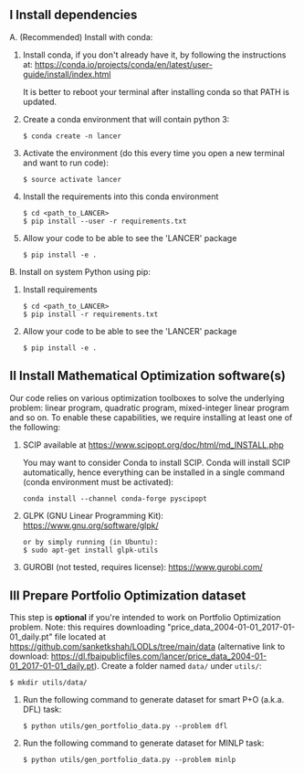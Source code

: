 ## I Install dependencies

A. (Recommended) Install with conda:

1. Install conda, if you don't already have it, by following the instructions at:
   https://conda.io/projects/conda/en/latest/user-guide/install/index.html

   It is better to reboot your terminal after installing conda so that PATH is updated.
	
2. Create a conda environment that will contain python 3:
	```
   $ conda create -n lancer
	
3. Activate the environment (do this every time you open a new terminal and want to run code):
	```
   $ source activate lancer

4. Install the requirements into this conda environment
	```
   $ cd <path_to_LANCER>
   $ pip install --user -r requirements.txt

5. Allow your code to be able to see the 'LANCER' package
	```
   $ pip install -e .

B. Install on system Python using pip:

1. Install requirements 
   ```
   $ cd <path_to_LANCER>
   $ pip install -r requirements.txt

2. Allow your code to be able to see the 'LANCER' package
   ```
   $ pip install -e .

## II Install Mathematical Optimization software(s)

Our code relies on various optimization toolboxes to solve the underlying problem: linear program, quadratic program, mixed-integer linear program and so on. To enable these capabilities, we require installing at least one of the following:

1. SCIP available at https://www.scipopt.org/doc/html/md_INSTALL.php

    You may want to consider Conda to install SCIP. Conda will install SCIP automatically, hence everything can be installed in a single command (conda environment must be activated):
    ```
   conda install --channel conda-forge pyscipopt

2. GLPK (GNU Linear Programming Kit): https://www.gnu.org/software/glpk/ 
   
    ``` 
   or by simply running (in Ubuntu):
   $ sudo apt-get install glpk-utils
    ```
   
3. GUROBI (not tested, requires license): https://www.gurobi.com/ 

## III Prepare Portfolio Optimization dataset

This step is **optional** if you're intended to work on Portfolio Optimization problem. Note: this requires downloading "price_data_2004-01-01_2017-01-01_daily.pt" file located at https://github.com/sanketkshah/LODLs/tree/main/data (alternative link to download: https://dl.fbaipublicfiles.com/lancer/price_data_2004-01-01_2017-01-01_daily.pt). Create a folder named `data/` under `utils/`:
```
$ mkdir utils/data/
```
1. Run the following command to generate dataset for smart P+O (a.k.a. DFL) task:
    ```
    $ python utils/gen_portfolio_data.py --problem dfl

2. Run the following command to generate dataset for MINLP task:
    ```
    $ python utils/gen_portfolio_data.py --problem minlp
